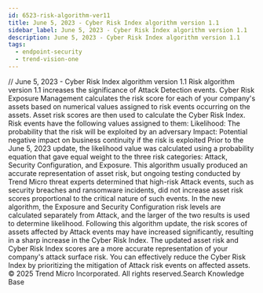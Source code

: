 ```yaml
---
id: 6523-risk-algorithm-ver11
title: June 5, 2023 - Cyber Risk Index algorithm version 1.1
sidebar_label: June 5, 2023 - Cyber Risk Index algorithm version 1.1
description: June 5, 2023 - Cyber Risk Index algorithm version 1.1
tags:
  - endpoint-security
  - trend-vision-one
---
```


/*<![CDATA[*/ $('#title').html($('meta[name=map-description]').attr('content')); /*]]>*/ June 5, 2023 - Cyber Risk Index algorithm version 1.1 Risk algorithm version 1.1 increases the significance of Attack Detection events. Cyber Risk Exposure Management calculates the risk score for each of your company's assets based on numerical values assigned to risk events occurring on the assets. Asset risk scores are then used to calculate the Cyber Risk Index. Risk events have the following values assigned to them: Likelihood: The probability that the risk will be exploited by an adversary Impact: Potential negative impact on business continuity if the risk is exploited Prior to the June 5, 2023 update, the likelihood value was calculated using a probability equation that gave equal weight to the three risk categories: Attack, Security Configuration, and Exposure. This algorithm usually produced an accurate representation of asset risk, but ongoing testing conducted by Trend Micro threat experts determined that high-risk Attack events, such as security breaches and ransomware incidents, did not increase asset risk scores proportional to the critical nature of such events. In the new algorithm, the Exposure and Security Configuration risk levels are calculated separately from Attack, and the larger of the two results is used to determine likelihood. Following this algorithm update, the risk scores of assets affected by Attack events may have increased significantly, resulting in a sharp increase in the Cyber Risk Index. The updated asset risk and Cyber Risk Index scores are a more accurate representation of your company's attack surface risk. You can effectively reduce the Cyber Risk Index by prioritizing the mitigation of Attack risk events on affected assets. © 2025 Trend Micro Incorporated. All rights reserved.Search Knowledge Base